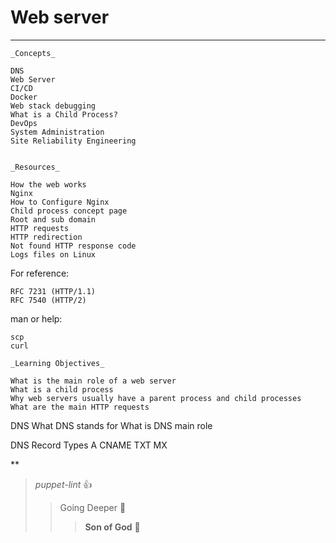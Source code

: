 # Web server
***
    _Concepts_

    DNS
    Web Server
    CI/CD
    Docker
    Web stack debugging
    What is a Child Process?
    DevOps
    System Administration
    Site Reliability Engineering


    _Resources_

    How the web works
    Nginx
    How to Configure Nginx
    Child process concept page
    Root and sub domain
    HTTP requests
    HTTP redirection
    Not found HTTP response code
    Logs files on Linux

For reference:

    RFC 7231 (HTTP/1.1)
    RFC 7540 (HTTP/2)

man or help:

    scp
    curl

    _Learning Objectives_

    What is the main role of a web server
    What is a child process
    Why web servers usually have a parent process and child processes
    What are the main HTTP requests
DNS
    What DNS stands for
    What is DNS main role

DNS Record Types
    A
    CNAME
    TXT
    MX

**
> _puppet-lint_ :+1:
>> Going Deeper :muscle:
>>> __Son of God__ :clap: